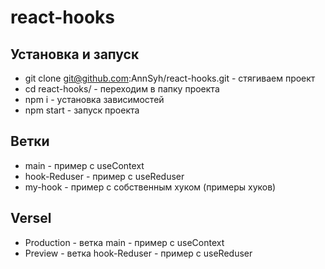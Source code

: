 # react-hooks

## Установка и запуск
- git clone git@github.com:AnnSyh/react-hooks.git - стягиваем проект
- cd react-hooks/  - переходим в папку проекта
- npm i - установка зависимостей
- npm start - запуск проекта

## Ветки
- main - пример с useContext
- hook-Reduser  - пример с useReduser
- my-hook - пример с собственным хуком (примеры хуков)

## Versel
- Production - ветка main         - пример с useContext 
- Preview -    ветка hook-Reduser - пример с useReduser
